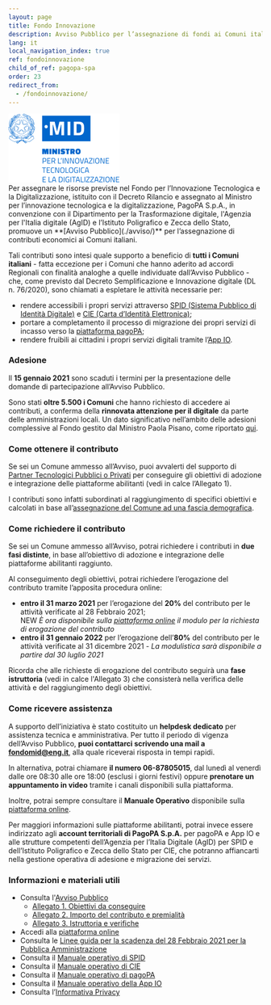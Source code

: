 ```yaml
---
layout: page
title: Fondo Innovazione
description: Avviso Pubblico per l’assegnazione di fondi ai Comuni italiani per promuovere la diffusione di Spid, CIE, pagoPA e App IO.
lang: it
local_navigation_index: true
ref: fondoinnovazione
child_of_ref: pagopa-spa
order: 23
redirect_from:
  - /fondoinnovazione/
---
```


<div class="mb-2 mb-md-5"><img src="/assets/images/logo-mid.png" class="img-fluid m-2" title="MID"></div>
Per assegnare le risorse previste nel Fondo per l’Innovazione Tecnologica e la Digitalizzazione, istituito con il Decreto Rilancio e assegnato al Ministro per l’innovazione tecnologica e la digitalizzazione, PagoPA S.p.A., in convenzione con il Dipartimento per la Trasformazione digitale, l'Agenzia per l'Italia digitale (AgID) e l’Istituto Poligrafico e Zecca dello Stato, promuove un **[Avviso Pubblico](./avviso/)** per l’assegnazione di contributi economici ai Comuni italiani.

Tali contributi sono intesi quale supporto a beneficio di **tutti i Comuni italiani** - fatta eccezione per i Comuni che hanno aderito ad accordi Regionali con finalità analoghe a quelle individuate dall’Avviso Pubblico - che, come previsto dal Decreto Semplificazione e Innovazione digitale (DL n. 76/2020), sono chiamati a espletare le attività necessarie per:

- rendere accessibili i propri servizi attraverso [SPID (Sistema Pubblico di Identità Digitale)](https://www.spid.gov.it/) e [CIE (Carta d’Identità Elettronica)](https://www.cartaidentita.interno.gov.it/);
- portare a completamento il processo di migrazione dei propri servizi di incasso verso la [piattaforma pagoPA](https://www.pagopa.gov.it/);
- rendere fruibili ai cittadini i propri servizi digitali tramite l’[App IO](https://io.italia.it).

### Adesione

Il **15 gennaio 2021** sono scaduti i termini per la presentazione delle domande di partecipazione all’Avviso Pubblico. 

Sono stati **oltre 5.500 i Comuni** che hanno richiesto di accedere ai contributi, a conferma della **rinnovata attenzione per il digitale** da parte delle amministrazioni locali. Un dato significativo nell’ambito delle adesioni complessive al Fondo gestito dal Ministro Paola Pisano, come riportato [qui](https://innovazione.gov.it/comuni-digitalizzazione-comuni-Fondo-innovazione/).

### Come ottenere il contributo

Se sei un Comune ammesso all’Avviso, puoi avvalerti del supporto di [Partner Tecnologici Pubblici o Privati](/it/pubbliche-amministrazioni/partner-intermediari/) per conseguire gli obiettivi di adozione e integrazione delle piattaforme abilitanti (vedi in calce l’Allegato 1).

I contributi sono infatti subordinati al raggiungimento di specifici obiettivi e calcolati in base all’[assegnazione del Comune ad una fascia demografica](./Fasce_demografiche.pdf). 

### Come richiedere il contributo

Se sei un Comune ammesso all’Avviso, potrai richiedere i contributi in **due fasi distinte**,  in base all’obiettivo di adozione e integrazione delle piattaforme abilitanti raggiunto. 

Al conseguimento degli obiettivi, potrai richiedere l’erogazione del contributo tramite l’apposita procedura online:

- **entro il 31 marzo 2021** per l’erogazione del **20%** del contributo per le attività verificate al 28 Febbraio 2021;<br><span class="badge badge-secondary">NEW</span> _È ora disponibile sulla [piattaforma online](https://fondoinnovazione.pagopa.it/dici/#/secure/login) il modulo per la richiesta di erogazione del contributo_
- **entro il 31 gennaio 2022** per l’erogazione dell’**80%** del contributo per le attività verificate al 31 dicembre 2021 - _La modulistica sarà disponibile a partire dal 30 luglio 2021_

Ricorda che alle richieste di erogazione del contributo seguirà una **fase istruttoria** (vedi in calce l'Allegato 3) che consisterà nella verifica delle attività e del raggiungimento degli obiettivi.

### Come ricevere assistenza

A supporto dell’iniziativa è stato costituito un **helpdesk dedicato** per assistenza tecnica e amministrativa. Per tutto il periodo di vigenza dell’Avviso Pubblico, **puoi contattarci scrivendo una mail a [fondomid@eng.it](mailto:fondomid@eng.it)**, alla quale riceverai risposta in tempi rapidi.

In alternativa, potrai chiamare **il numero 06-87805015**, dal lunedì al venerdì dalle ore 08:30 alle ore 18:00 (esclusi i giorni festivi) oppure **prenotare un appuntamento in video** tramite i canali disponibili sulla piattaforma.

Inoltre, potrai sempre consultare il **Manuale Operativo** disponibile sulla [piattaforma online](https://fondoinnovazione.pagopa.it/).

Per maggiori informazioni sulle piattaforme abilitanti, potrai invece essere indirizzato agli **account territoriali di PagoPA S.p.A.** per pagoPA e App IO e alle strutture competenti dell’Agenzia per l’Italia Digitale (AgID) per SPID e dell’Istituto Poligrafico e Zecca dello Stato per CIE, che potranno affiancarti nella gestione operativa di adesione e migrazione dei servizi.
### Informazioni e materiali utili

- Consulta l'[Avviso Pubblico](./AVVISO_PUBBLICO_FONDO_INNOVAZIONE.pdf)
  - [Allegato 1. Obiettivi da conseguire](./ALLEGATO_1_Obiettivi_da_Conseguire.pdf)
  - [Allegato 2. Importo del contributo e premialità](./ALLEGATO_2_Importo_del_Contributo_e_premialita.pdf)
  - [Allegato 3. Istruttoria e verifiche](./ALLEGATO_3_Istruttoria_e_Verifiche.pdf)
- Accedi alla [piattaforma online](https://fondoinnovazione.pagopa.it/)
- Consulta le [Linee guida per la scadenza del 28 Febbraio 2021 per la Pubblica Amministrazione](https://innovazione.gov.it/it/linee-guida-decreto-semplificazione/)
- Consulta il [Manuale operativo di SPID](./Manuale_operativo_Spid.pdf)
- Consulta il [Manuale operativo di CIE](./Manuale_operativo_CIE.pdf)
- Consulta il [Manuale operativo di pagoPA](./Manuale_operativo_pagoPA.pdf)
- Consulta il [Manuale operativo della App IO](./Manuale_operativo_App_IO.pdf)
- Consulta l’[Informativa Privacy](./Informativa_Privacy.pdf)
